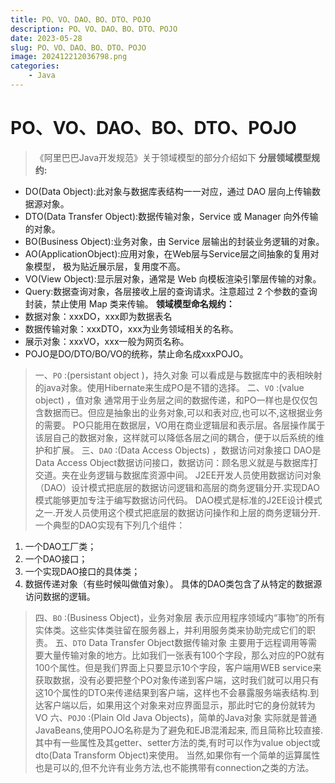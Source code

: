 ```yaml
---
title: PO、VO、DAO、BO、DTO、POJO
description: PO、VO、DAO、BO、DTO、POJO
date: 2023-05-28
slug: PO、VO、DAO、BO、DTO、POJO
image: 202412212036798.png
categories:
    - Java
---
```


# PO、VO、DAO、BO、DTO、POJO 
> 《阿里巴巴Java开发规范》关于领域模型的部分介绍如下
**分层领域模型规约:**
- DO(Data Object):此对象与数据库表结构一一对应，通过 DAO 层向上传输数据源对象。
- DTO(Data Transfer Object):数据传输对象，Service 或 Manager 向外传输的对象。
- BO(Business Object):业务对象，由 Service 层输出的封装业务逻辑的对象。
- AO(ApplicationObject):应用对象，在Web层与Service层之间抽象的复用对象模型， 极为贴近展示层，复用度不高。
- VO(View Object):显示层对象，通常是 Web 向模板渲染引擎层传输的对象。
- Query:数据查询对象，各层接收上层的查询请求。注意超过 2 个参数的查询封装，禁止使用 Map 类来传输。
**领域模型命名规约：**
- 数据对象：xxxDO，xxx即为数据表名
- 数据传输对象：xxxDTO，xxx为业务领域相关的名称。
- 展示对象：xxxVO，xxx一般为网页名称。
- POJO是DO/DTO/BO/VO的统称，禁止命名成xxxPOJO。
> 一、`PO` :(persistant object )，持久对象
可以看成是与数据库中的表相映射的java对象。使用Hibernate来生成PO是不错的选择。
> 二、`VO` :(value object) ，值对象
通常用于业务层之间的数据传递，和PO一样也是仅仅包含数据而已。但应是抽象出的业务对象,可以和表对应,也可以不,这根据业务的需要。
PO只能用在数据层，VO用在商业逻辑层和表示层。各层操作属于该层自己的数据对象，这样就可以降低各层之间的耦合，便于以后系统的维护和扩展。
> 三、`DAO` :(Data Access Objects) ，数据访问对象接口
DAO是Data Access Object数据访问接口，数据访问：顾名思义就是与数据库打交道。夹在业务逻辑与数据库资源中间。
J2EE开发人员使用数据访问对象（DAO）设计模式把底层的数据访问逻辑和高层的商务逻辑分开.实现DAO模式能够更加专注于编写数据访问代码。
DAO模式是标准的J2EE设计模式之一.开发人员使用这个模式把底层的数据访问操作和上层的商务逻辑分开.一个典型的DAO实现有下列几个组件：
1. 一个DAO工厂类；
2. 一个DAO接口；
3. 一个实现DAO接口的具体类；
4. 数据传递对象（有些时候叫做值对象）。
具体的DAO类包含了从特定的数据源访问数据的逻辑。
> 四、`BO` :(Business Object)，业务对象层
表示应用程序领域内“事物”的所有实体类。这些实体类驻留在服务器上，并利用服务类来协助完成它们的职责。
> 五、`DTO` Data Transfer Object数据传输对象
主要用于远程调用等需要大量传输对象的地方。比如我们一张表有100个字段，那么对应的PO就有100个属性。但是我们界面上只要显示10个字段，客户端用WEB service来获取数据，没有必要把整个PO对象传递到客户端，这时我们就可以用只有这10个属性的DTO来传递结果到客户端，这样也不会暴露服务端表结构.到达客户端以后，如果用这个对象来对应界面显示，那此时它的身份就转为VO
> 六、`POJO` :(Plain Old Java Objects)，简单的Java对象
实际就是普通JavaBeans,使用POJO名称是为了避免和EJB混淆起来, 而且简称比较直接.其中有一些属性及其getter、setter方法的类,有时可以作为value object或dto(Data Transform Object)来使用。
当然,如果你有一个简单的运算属性也是可以的,但不允许有业务方法,也不能携带有connection之类的方法。
